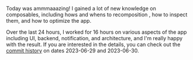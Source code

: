 Today was ammmaaazing! I gained a lot of new knowledge on composables, including hows and whens to recomposition , how to inspect them, and how to optimize the app.

Over the last 24 hours, I worked for 16 hours on various aspects of the app including UI, backend, notification, and architecture, and I'm really happy with the result. If you are interested in the details, you can check out the [commit history](https://github.com/MjMoshiri/SecondSight/commits/main) on dates 2023-06-29 and 2023-06-30.